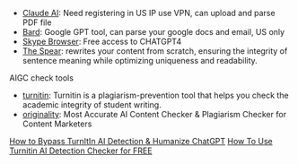 
- [Claude AI](https://claude.ai/chats): Need registering in US IP use VPN, can upload and parse PDF file
- [Bard](https://bard.google.com/?hl=en): Google GPT tool, can parse your google docs and email, US only
- [Skype Browser](https://web.skype.com/): Free access to CHATGPT4
- [The Spear](https://spear.aiama.xyz/): rewrites your content from scratch, ensuring the integrity of sentence meaning while optimizing uniqueness and readability. 

AIGC check tools
- [turnitin](https://www.turnitin.com/): Turnitin is a plagiarism-prevention tool that helps you check the academic integrity of student writing. 
- [originality](https://originality.ai/): Most Accurate AI Content Checker & Plagiarism Checker for Content Marketers

[How to Bypass TurnItIn AI Detection & Humanize ChatGPT](https://goldpenguin.org/blog/how-to-bypass-turnitin-ai-writing-detection/)
[How To Use Turnitin AI Detection Checker for FREE](https://trickmenot.ai/how-to-use-turnitin-ai-detection-checker/)
